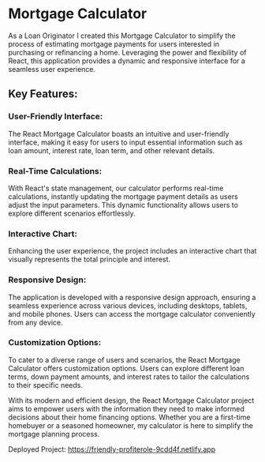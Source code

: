 # Mortgage Calculator

As a Loan Originator I created this Mortgage Calculator to simplify the process of estimating mortgage payments for users interested in purchasing or refinancing a home. 
Leveraging the power and flexibility of React, this application provides a dynamic and responsive interface for a seamless user experience.

## Key Features:

### User-Friendly Interface:
The React Mortgage Calculator boasts an intuitive and user-friendly interface, making it easy for users to input essential information such as loan amount, interest rate, loan term, and other relevant details.

### Real-Time Calculations:
With React's state management, our calculator performs real-time calculations, instantly updating the mortgage payment details as users adjust the input parameters. This dynamic functionality allows users to explore different scenarios effortlessly.

### Interactive Chart:
Enhancing the user experience, the project includes an interactive chart that visually represents the total principle and interest.

### Responsive Design:
The application is developed with a responsive design approach, ensuring a seamless experience across various devices, including desktops, tablets, and mobile phones. Users can access the mortgage calculator conveniently from any device.

### Customization Options:
To cater to a diverse range of users and scenarios, the React Mortgage Calculator offers customization options. Users can explore different loan terms, down payment amounts, and interest rates to tailor the calculations to their specific needs.

With its modern and efficient design, the React Mortgage Calculator project aims to empower users with the information they need to make informed decisions about their home financing options. Whether you are a first-time homebuyer or a seasoned homeowner, my calculator is here to simplify the mortgage planning process.

Deployed Project: https://friendly-profiterole-9cdd4f.netlify.app
